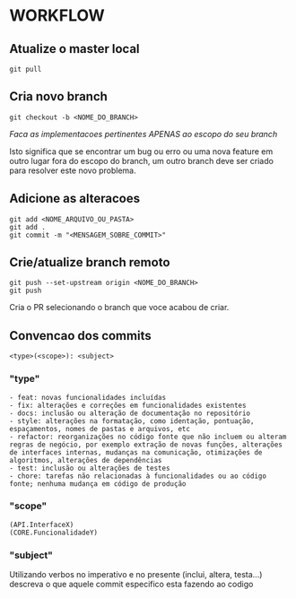 # WORKFLOW

## Atualize o master local
```
git pull
```

## Cria novo branch

```
git checkout -b <NOME_DO_BRANCH>
```

*Faca as implementacoes pertinentes APENAS ao escopo do seu branch*

Isto significa que se encontrar um bug ou erro ou uma nova feature em outro lugar fora do escopo do branch, um outro branch deve ser criado para resolver este novo problema.

## Adicione as alteracoes

```
git add <NOME_ARQUIVO_OU_PASTA>
git add .
git commit -m "<MENSAGEM_SOBRE_COMMIT>"
```

## Crie/atualize branch remoto

```
git push --set-upstream origin <NOME_DO_BRANCH>
git push
```

Cria o PR selecionando o branch que voce acabou de criar.

## Convencao dos commits

```
<type>(<scope>): <subject>
```

### "type"

```
- feat: novas funcionalidades incluídas
- fix: alterações e correções em funcionalidades existentes
- docs: inclusão ou alteração de documentação no repositório
- style: alterações na formatação, como identação, pontuação, espaçamentos, nomes de pastas e arquivos, etc
- refactor: reorganizações no código fonte que não incluem ou alteram regras de negócio, por exemplo extração de novas funções, alterações de interfaces internas, mudanças na comunicação, otimizações de algoritmos, alterações de dependências
- test: inclusão ou alterações de testes
- chore: tarefas não relacionadas à funcionalidades ou ao código fonte; nenhuma mudança em código de produção
```

### "scope"
```
(API.InterfaceX)
(CORE.FuncionalidadeY)
```

### "subject"

Utilizando verbos no imperativo e no presente (inclui, altera, testa...) descreva o que aquele commit especifico esta fazendo ao codigo
